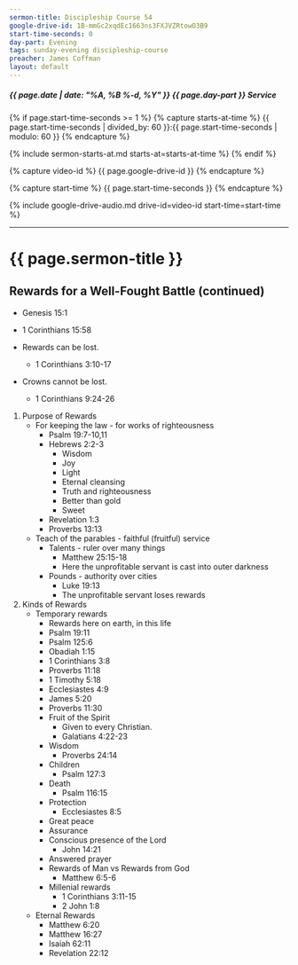```yaml
---
sermon-title: Discipleship Course 54
google-drive-id: 1B-mmGc2xqdEc1663ns3FXJVZRtowO3B9
start-time-seconds: 0
day-part: Evening
tags: sunday-evening discipleship-course
preacher: James Coffman
layout: default
---
```


##### {{ page.date | date: "%A, %B %-d, %Y" }} {{ page.day-part }} Service

{% if page.start-time-seconds >= 1 %}
{% capture starts-at-time %}
{{ page.start-time-seconds | divided_by: 60 }}:{{ page.start-time-seconds | modulo: 60 }}
{% endcapture %}

{% include sermon-starts-at.md starts-at=starts-at-time %}
{% endif %}

{% capture video-id %}
{{ page.google-drive-id }}
{% endcapture %}

{% capture start-time %}
{{ page.start-time-seconds }}
{% endcapture %}

{% include google-drive-audio.md drive-id=video-id start-time=start-time %}

***

# {{ page.sermon-title }}

## Rewards for a Well-Fought Battle (continued)

- Genesis 15:1
- 1 Corinthians 15:58

- Rewards can be lost.
    - 1 Corinthians 3:10-17
- Crowns cannot be lost.
    - 1 Corinthians 9:24-26

1. Purpose of Rewards
    - For keeping the law - for works of righteousness
        - Psalm 19:7-10,11
        - Hebrews 2:2-3
            - Wisdom
            - Joy
            - Light
            - Eternal cleansing
            - Truth and righteousness
            - Better than gold
            - Sweet
        - Revelation 1:3
        - Proverbs 13:13
    - Teach of the parables - faithful (fruitful) service
        - Talents - ruler over many things
            - Matthew 25:15-18
            - Here the unprofitable servant is cast into outer darkness
        - Pounds - authority over cities
            - Luke 19:13
            - The unprofitable servant loses rewards
2. Kinds of Rewards
    - Temporary rewards
        - Rewards here on earth, in this life
        - Psalm 19:11
        - Psalm 125:6
        - Obadiah 1:15
        - 1 Corinthians 3:8
        - Proverbs 11:18
        - 1 Timothy 5:18
        - Ecclesiastes 4:9
        - James 5:20
        - Proverbs 11:30
        - Fruit of the Spirit
            - Given to every Christian.
            - Galatians 4:22-23
        - Wisdom
            - Proverbs 24:14
        - Children
            - Psalm 127:3
        - Death
            - Psalm 116:15
        - Protection
            - Ecclesiastes 8:5
        - Great peace
        - Assurance
        - Conscious presence of the Lord
            - John 14:21
        - Answered prayer
        - Rewards of Man vs Rewards from God
            - Matthew 6:5-6
        - Millenial rewards
            - 1 Corinthians 3:11-15
            - 2 John 1:8
    - Eternal Rewards
        - Matthew 6:20
        - Matthew 16:27
        - Isaiah 62:11
        - Revelation 22:12
